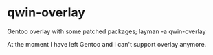 # qwin-overlay
Gentoo overlay with some patched packages; layman -a qwin-overlay

At the moment I have left Gentoo and I can't support overlay anymore.
